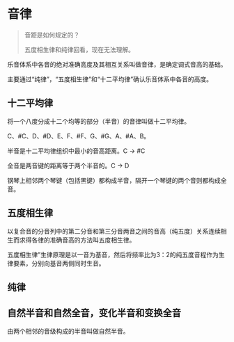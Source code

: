 # 音律

> 音距是如何规定的？
>
> 五度相生律和纯律回看，现在无法理解。

乐音体系中各音的绝对准确高度及其相互关系叫做音律，是确定调式音高的基础。

主要通过“纯律”，“五度相生律”和“十二平均律”确认乐音体系中各音的高度。

## 十二平均律

将一个八度分成十二个均等的部分（半音）的音律叫做十二平均律。

C、#C、D、#D、E、F、#F、G、#G、A、#A、B。

半音是十二平均律组织中最小的音高距离。C -> #C

全音是两音键的距离等于两个半音的。C -> D

钢琴上相邻两个琴键（包括黑键）都构成半音，隔开一个琴键的两个音则都构成全音。

## 五度相生律 

以复合音的分音列中的第二分音和第三分音两音之间的音高（纯五度）关系连续相生而求得各律的准确音高的方法叫五度相生律。

五度相生律”生律原理是以一音为基音，然后将频率比为3：2的纯五度音程作为生律要素，分别向基音两侧同时生音。

## 纯律

## 自然半音和自然全音，变化半音和变换全音

由两个相邻的音级构成的半音叫做自然半音。
